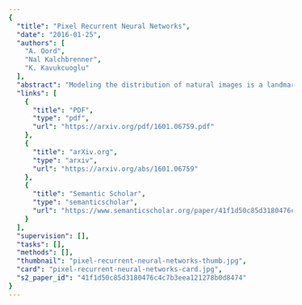 ```yaml
---
{
  "title": "Pixel Recurrent Neural Networks",
  "date": "2016-01-25",
  "authors": [
    "A. Oord",
    "Nal Kalchbrenner",
    "K. Kavukcuoglu"
  ],
  "abstract": "Modeling the distribution of natural images is a landmark problem in unsupervised learning. This task requires an image model that is at once expressive, tractable and scalable. We present a deep neural network that sequentially predicts the pixels in an image along the two spatial dimensions. Our method models the discrete probability of the raw pixel values and encodes the complete set of dependencies in the image. Architectural novelties include fast two-dimensional recurrent layers and an effective use of residual connections in deep recurrent networks. We achieve log-likelihood scores on natural images that are considerably better than the previous state of the art. Our main results also provide benchmarks on the diverse ImageNet dataset. Samples generated from the model appear crisp, varied and globally coherent.",
  "links": [
    {
      "title": "PDF",
      "type": "pdf",
      "url": "https://arxiv.org/pdf/1601.06759.pdf"
    },
    {
      "title": "arXiv.org",
      "type": "arxiv",
      "url": "https://arxiv.org/abs/1601.06759"
    },
    {
      "title": "Semantic Scholar",
      "type": "semanticscholar",
      "url": "https://www.semanticscholar.org/paper/41f1d50c85d3180476c4c7b3eea121278b0d8474"
    }
  ],
  "supervision": [],
  "tasks": [],
  "methods": [],
  "thumbnail": "pixel-recurrent-neural-networks-thumb.jpg",
  "card": "pixel-recurrent-neural-networks-card.jpg",
  "s2_paper_id": "41f1d50c85d3180476c4c7b3eea121278b0d8474"
}
---
```


